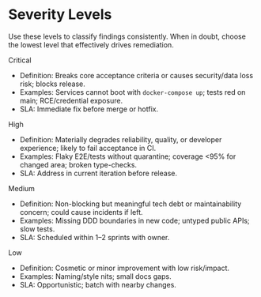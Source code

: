 # Severity Levels

Use these levels to classify findings consistently. When in doubt, choose the lowest level that effectively drives remediation.

Critical
- Definition: Breaks core acceptance criteria or causes security/data loss risk; blocks release.
- Examples: Services cannot boot with `docker-compose up`; tests red on main; RCE/credential exposure.
- SLA: Immediate fix before merge or hotfix.

High
- Definition: Materially degrades reliability, quality, or developer experience; likely to fail acceptance in CI.
- Examples: Flaky E2E/tests without quarantine; coverage <95% for changed area; broken type-checks.
- SLA: Address in current iteration before release.

Medium
- Definition: Non-blocking but meaningful tech debt or maintainability concern; could cause incidents if left.
- Examples: Missing DDD boundaries in new code; untyped public APIs; slow tests.
- SLA: Scheduled within 1–2 sprints with owner.

Low
- Definition: Cosmetic or minor improvement with low risk/impact.
- Examples: Naming/style nits; small docs gaps.
- SLA: Opportunistic; batch with nearby changes.

